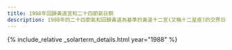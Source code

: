 ```yaml
---
title: 1988年回歸黃道宮和二十四節氣日期
description: 1988年的二十四節氣和回歸黃道為基準的黃道十二宮(又稱十二星座)的交界日期，常見於西洋占星術和星座運程
---
```

{% include_relative _solarterm_details.html year="1988" %}
